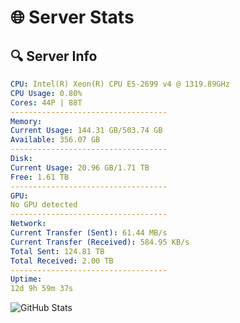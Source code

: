 # 🌐 Server Stats
## 🔍 Server Info
```yaml
CPU: Intel(R) Xeon(R) CPU E5-2699 v4 @ 1319.89GHz
CPU Usage: 0.80%
Cores: 44P | 88T
-----------------------------------
Memory:
Current Usage: 144.31 GB/503.74 GB
Available: 356.07 GB
-----------------------------------
Disk:
Current Usage: 20.96 GB/1.71 TB
Free: 1.61 TB
-----------------------------------
GPU:
No GPU detected
-----------------------------------
Network:
Current Transfer (Sent): 61.44 MB/s
Current Transfer (Received): 584.95 KB/s
Total Sent: 124.81 TB
Total Received: 2.00 TB
-----------------------------------
Uptime:
12d 9h 59m 37s
```
![GitHub Stats](https://img.shields.io/badge/Updated-2025-02-20_08:42:55-blue)
